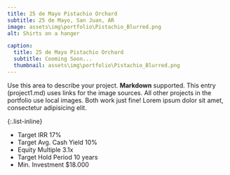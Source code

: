 ```yaml
---
title: 25 de Mayo Pistachio Orchard
subtitle: 25 de Mayo, San Juan, AR
image: assets\img\portfolio\Pistachio_Blurred.png
alt: Shirts on a hanger

caption:
  title: 25 de Mayo Pistachio Orchard
  subtitle: Cooming Soon...
  thumbnail: assets\img\portfolio\Pistachio_Blurred.png
---
```

Use this area to describe your project. **Markdown** supported. This entry (project1.md) uses links for the image sources. All other projects in the portfolio use local images. Both work just fine! Lorem ipsum dolor sit amet, consectetur adipisicing elit.

{:.list-inline}
- Target IRR				17%
- Target Avg. Cash Yield		10%
- Equity Multiple			3.1x
- Target Hold Period			10 years
- Min. Investment			$18.000

